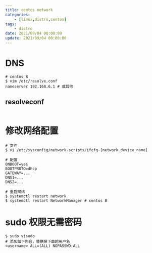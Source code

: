 ```yaml
---
title: centos network
categories: 
	- [linux,distro,centos]
tags:
	- distro
date: 2021/09/04 00:00:00
update: 2021/09/04 00:00:00
---
```


# DNS

```shell
# centos 8
$ vim /etc/resolve.conf
nameserver 192.168.6.1 # 或其他
```

## resolveconf

```shell

```

# 修改网络配置

```shell
# 文件
$ vi /etc/sysconfig/network-scripts/ifcfg-[network_device_name]

# 配置
ONBOOT=yes
BOOTPROTO=dhcp
GATEWAY=...
DNS1=...
DNS2=...

# 重启网络
$ systemctl restart network
$ systemctl restart NetworkManager # centos 8
```

# sudo 权限无需密码

```shell
$ sudo visudo
# 添加如下内容，替换掉下面的用户名
<username> ALL=(ALL) NOPASSWD:ALL
```

